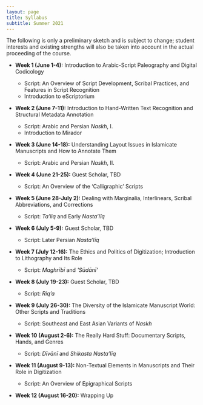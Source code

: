 ```yaml
---
layout: page
title: Syllabus
subtitle: Summer 2021
---
```

The following is only a preliminary sketch and is subject to change; student interests and existing strengths will also be taken into account in the actual proceeding of the course. 

* **Week 1 (June 1-4):** Introduction to Arabic-Script Paleography and Digital Codicology
    * Script: An Overview of Script Development, Scribal Practices, and Features in Script Recognition
    * Introduction to eScriptorium
        
* **Week 2 (June 7-11):** Introduction to Hand-Written Text Recognition and Structural Metadata Annotation
   * Script: Arabic and Persian _Naskh_, I.
   * Introduction to Mirador

* **Week 3 (June 14-18):** Understanding Layout Issues in Islamicate Manuscripts and How to Annotate Them
   * Script: Arabic and Persian _Naskh_, II. 

* **Week 4 (June 21-25):** Guest Scholar, TBD 
   * Script: An Overview of the ‘Calligraphic’ Scripts

* **Week 5 (June 28-July 2):** Dealing with Marginalia, Interlinears, Scribal Abbreviations, and Corrections 
   * Script: _Ta’liq_ and Early _Nasta’līq_

* **Week 6 (July 5-9):**  Guest Scholar, TBD
   * Script: Later Persian _Nasta’līq_

* **Week 7 (July 12-16):** The Ethics and Politics of Digitization; Introduction to Lithography and Its Role 
   * Script: _Maghrībī_ and _'Sūdānī'_
 
* **Week 8 (July 19-23):** Guest Scholar, TBD
   * Script: _Riq’a_ 

* **Week 9 (July 26-30):** The Diversity of the Islamicate Manuscript World: Other Scripts and Traditions 
   * Script: Southeast and East Asian Variants of _Naskh_

* **Week 10 (August 2-6):** The Really Hard Stuff: Documentary Scripts, Hands, and Genres
   * Script: _Dīvānī_ and _Shikasta Nasta’līq_

* **Week 11 (August 9-13):** Non-Textual Elements in Manuscripts and Their Role in Digitization
   * Script: An Overview of Epigraphical Scripts

* **Week 12 (August 16-20):** Wrapping Up

